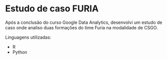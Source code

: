 # Estudo de caso FURIA

Após a conclusão do curso Google Data Analytics, desenvolvi um estudo de caso onde analiso duas formações do time Furia na modalidade de CSGO.

Linguagens utilizadas:

- R
- Python


